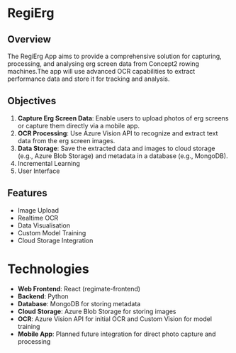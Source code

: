 # RegiErg

## Overview
The RegiErg App aims to provide a comprehensive solution for capturing, processing, and analysing erg screen data from Concept2 rowing machines.The app will use advanced OCR capabilities to extract performance data and store it for tracking and analysis.

## Objectives
1. **Capture Erg Screen Data**: Enable users to upload photos of erg screens or capture them directly via a mobile app.
2. **OCR Processing**: Use Azure Vision API to recognize and extract text data from the erg screen images.
3. **Data Storage**: Save the extracted data and images to cloud storage (e.g., Azure Blob Storage) and metadata in a database (e.g., MongoDB).
4. Incremental Learning
5. User Interface

## Features
- Image Upload
- Realtime OCR
- Data Visualisation
- Custom Model Training
- Cloud Storage Integration

# Technologies
- **Web Frontend**: React (regimate-frontend)
- **Backend**: Python
- **Database**: MongoDB for storing metadata
- **Cloud Storage**: Azure Blob Storage for storing images
- **OCR**: Azure Vision API for initial OCR and Custom Vision for model training
- **Mobile App**: Planned future integration for direct photo capture and processing